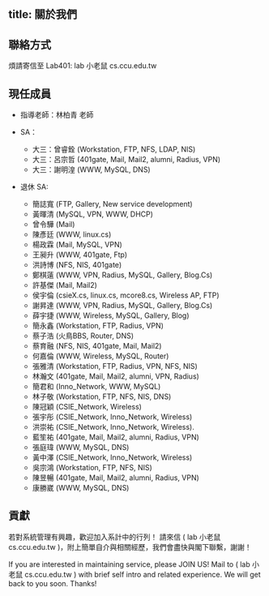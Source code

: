 title: 關於我們
---

## 聯絡方式

煩請寄信至 Lab401: lab 小老鼠 cs.ccu.edu.tw


## 現任成員

+ 指導老師：林柏青 老師
+ SA：
    + 大三：曾睿銓 (Workstation, FTP, NFS, LDAP, NIS)
    + 大三：呂宗哲 (401gate, Mail, Mail2, alumni, Radius, VPN)
    + 大三：謝明湟 (WWW, MySQL, DNS)

+ 退休 SA:
    + 簡誌寬 (FTP, Gallery, New service development)
    + 黃暉清 (MySQL, VPN, WWW, DHCP)
    + 曾令驊 (Mail)
    + 陳彥廷 (WWW, linux.cs)
    + 楊政霖 (Mail, MySQL, VPN)
    + 王昶升 (WWW, 401gate, Ftp)
    + 洪詩博 (NFS, NIS, 401gate)
    + 鄭棋薳 (WWW, VPN, Radius, MySQL, Gallery, Blog.Cs)
    + 許基傑 (Mail, Mail2)
    + 侯宇倫 (csieX.cs, linux.cs, mcore8.cs, Wireless AP, FTP)
    + 謝昇達 (WWW, VPN, Radius, MySQL, Gallery, Blog.Cs)
    + 薛宇捷 (WWW, Wireless, MySQL, Gallery, Blog)
    + 簡永鑫 (Workstation, FTP, Radius, VPN)
    + 蔡子浩 (火鳥BBS, Router, DNS)
    + 蔡育融 (NFS, NIS, 401gate, Mail, Mail2)
    + 何嘉倫 (WWW, Wireless, MySQL, Router)
    + 張雅清 (Workstation, FTP, Radius, VPN, NFS, NIS)
    + 林瀚文 (401gate, Mail, Mail2, alumni, VPN, Radius)
    + 簡君和 (Inno_Network, WWW, MySQL)
    + 林子敬 (Workstation, FTP, NFS, NIS, DNS)
    + 陳冠穎 (CSIE_Network, Wireless)
    + 張宇彤 (CSIE_Network, Inno_Network, Wireless)
    + 洪崇祐 (CSIE_Network, Inno_Network, Wireless).
    + 藍笙祐 (401gate, Mail, Mail2, alumni, Radius, VPN)
    + 張庭瑋 (WWW, MySQL, DNS)
    + 黃中澤 (CSIE_Network, Inno_Network, Wireless)
    + 吳宗鴻 (Workstation, FTP, NFS, NIS)
    + 陳昱暢 (401gate, Mail, Mail2, alumni, Radius, VPN)
    + 康勝崴 (WWW, MySQL, DNS)


## 貢獻
若對系統管理有興趣，歡迎加入系計中的行列！
請來信 ( lab 小老鼠 cs.ccu.edu.tw )，附上簡單自介與相關經歷，我們會盡快與閣下聯繫，謝謝！

If you are interested in maintaining service, please JOIN US!
Mail to ( lab 小老鼠 cs.ccu.edu.tw ) with brief self intro and related experience. We will get back to you soon. Thanks!
